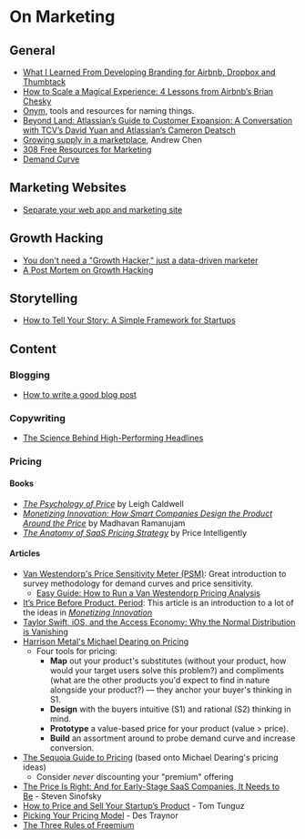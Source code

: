 # On Marketing 

## General
- [What I Learned From Developing Branding for Airbnb, Dropbox and Thumbtack](https://firstround.com/review/what-i-learned-from-developing-branding-for-airbnb-dropbox-and-thumbtack/)
- [How to Scale a Magical Experience: 4 Lessons from Airbnb’s Brian Chesky](https://medium.com/@reidhoffman/how-to-scale-a-magical-experience-4-lessons-from-airbnbs-brian-chesky-eca0a182f3e3)
- [Onym](https://onym.co/), tools and resources for naming things.
- [Beyond Land: Atlassian’s Guide to Customer Expansion: A Conversation with TCV’s David Yuan and Atlassian’s Cameron Deatsch](https://www.tcv.com/news/beyond-land-atlassians-guide-customer-expansion-conversation-tcvs-david-yuan-atlassians-cameron-deatsch/)
- [Growing supply in a marketplace](https://twitter.com/andrewchen/status/1143540545400102912), Andrew Chen
- [308 Free Resources for Marketing](https://usefyi.com/templates/marketing-templates/)
- [Demand Curve](https://www.demandcurve.com/)

## Marketing Websites
- [Separate your web app and marketing site](https://twitter.com/tylertringas/status/1250521285630836741?s=21)

## Growth Hacking
- [You don't need a "Growth Hacker," just a data-driven marketer](https://www.clickz.com/you-dont-need-a-growth-hacker-just-a-data-driven-marketer/109610/)
- [A Post Mortem on Growth Hacking](https://medium.com/@ibringtraffic/a-post-mortem-on-growth-hacking-f2824ec6d7ec)

## Storytelling
- [How to Tell Your Story: A Simple Framework for Startups](https://www.slideshare.net/ommalik/how-to-tell-your-story-a-simple-framework-for-startups-188319803/)


## Content

### Blogging
- [How to write a good blog post](https://om.co/2016/03/26/how-to-write-a-good-blog-post/)

### Copywriting
- [The Science Behind High-Performing Headlines](https://www.crazyegg.com/blog/high-performing-headlines/)



### Pricing

#### Books

- [*The Psychology of Price*](https://www.amazon.com/Psychology-Price-increase-customer-satisfaction-ebook/dp/B00AFT2DO2) by Leigh Caldwell
- [*Monetizing Innovation: How Smart Companies Design the Product Around the Price*](https://www.amazon.com/Monetizing-Innovation-Companies-Design-Product/dp/1536631078) by Madhavan Ramanujam
- [*The Anatomy of SaaS Pricing Strategy*](https://www.priceintelligently.com/hubfs/Price-Intelligently-SaaS-Pricing-Strategy.pdf) by Price Intelligently

#### Articles

- [Van Westendorp's Price Sensitivity Meter (PSM)](https://en.wikipedia.org/wiki/Van_Westendorp%27s_Price_Sensitivity_Meter): Great introduction to survey methodology for demand curves and price sensitivity.
    - [Easy Guide: How to Run a Van Westendorp Pricing Analysis](https://apollonsky.me/how-to-van-westendorp-analysis-excel/)
- [It’s Price Before Product. Period](https://firstround.com/review/its-price-before-product-period/): This article is an introduction to a lot of the ideas in *[Monetizing Innovation](https://www.amazon.com/Monetizing-Innovation-Companies-Design-Product/dp/1536631078)*
- [Taylor Swift, iOS, and the Access Economy: Why the Normal Distribution is Vanishing](https://alexdanco.com/2015/12/17/taylor-swift-ios-and-the-access-economy-why-the-normal-distribution-is-vanishing/)
- [Harrison Metal's Michael Dearing on Pricing](https://www.slideshare.net/heavybit/heavybit-presents-harrison-metals-michael-dearing-on-pricing)
    - Four tools for pricing:
        - **Map** out your product's substitutes (without your product, how would your target users solve this problem?) and compliments (what are the other products you'd expect to find in nature alongside your product?) — they anchor your buyer's thinking in S1.
        - **Design** with the buyers intuitive (S1) and rational (S2) thinking in mind.
        - **Prototype** a value-based price for your product (value > price).
        - **Build** an assortment around to probe demand curve and increase conversion.
- [The Sequoia Guide to Pricing](https://www.sequoiacap.com/grove/posts/afed/pricing-your-product) (based onto Michael Dearing's pricing ideas)
    - Consider *never* discounting your "premium" offering
- [The Price Is Right: And for Early-Stage SaaS Companies, It Needs to Be](http://a16z.com/2014/05/19/saas-pricing-strategies/) - Steven Sinofsky
- [How to Price and Sell Your Startup’s Product](http://tomtunguz.com/your-startups-pricing-plan/) - Tom Tunguz
- [Picking Your Pricing Model](http://blog.intercom.io/picking-your-pricing-model/) - Des Traynor
- [The Three Rules of Freemium](https://medium.com/point-nine-news/the-three-rules-of-freemium-ebd85dfc6e5a)
